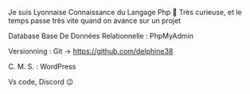 Je suis Lyonnaise
Connaissance du Langage Php 🙂
Très curieuse, et le temps passe très vite quand on avance sur un projet

Database Base De Données Relationnelle : 
PhpMyAdmin

Versionning : 
Git -> https://github.com/delphine38

C. M. S. :
WordPress

Vs code, Discord 😉

